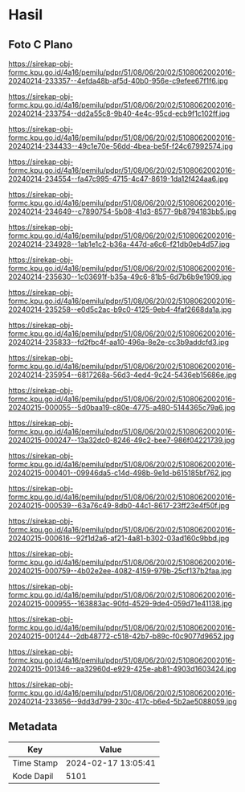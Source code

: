 # Hasil

## Foto C Plano

https://sirekap-obj-formc.kpu.go.id/4a16/pemilu/pdpr/51/08/06/20/02/5108062002016-20240214-233357--4efda48b-af5d-40b0-956e-c9efee67f1f6.jpg

https://sirekap-obj-formc.kpu.go.id/4a16/pemilu/pdpr/51/08/06/20/02/5108062002016-20240214-233754--dd2a55c8-9b40-4e4c-95cd-ecb9f1c102ff.jpg

https://sirekap-obj-formc.kpu.go.id/4a16/pemilu/pdpr/51/08/06/20/02/5108062002016-20240214-234433--49c1e70e-56dd-4bea-be5f-f24c67992574.jpg

https://sirekap-obj-formc.kpu.go.id/4a16/pemilu/pdpr/51/08/06/20/02/5108062002016-20240214-234554--fa47c995-4715-4c47-8619-1da12f424aa6.jpg

https://sirekap-obj-formc.kpu.go.id/4a16/pemilu/pdpr/51/08/06/20/02/5108062002016-20240214-234649--c7890754-5b08-41d3-8577-9b8794183bb5.jpg

https://sirekap-obj-formc.kpu.go.id/4a16/pemilu/pdpr/51/08/06/20/02/5108062002016-20240214-234928--1ab1e1c2-b36a-447d-a6c6-f21db0eb4d57.jpg

https://sirekap-obj-formc.kpu.go.id/4a16/pemilu/pdpr/51/08/06/20/02/5108062002016-20240214-235630--1c03691f-b35a-49c6-81b5-6d7b6b9e1909.jpg

https://sirekap-obj-formc.kpu.go.id/4a16/pemilu/pdpr/51/08/06/20/02/5108062002016-20240214-235258--e0d5c2ac-b9c0-4125-9eb4-4faf2668da1a.jpg

https://sirekap-obj-formc.kpu.go.id/4a16/pemilu/pdpr/51/08/06/20/02/5108062002016-20240214-235833--fd2fbc4f-aa10-496a-8e2e-cc3b9addcfd3.jpg

https://sirekap-obj-formc.kpu.go.id/4a16/pemilu/pdpr/51/08/06/20/02/5108062002016-20240214-235954--6817268a-56d3-4ed4-9c24-5436eb15686e.jpg

https://sirekap-obj-formc.kpu.go.id/4a16/pemilu/pdpr/51/08/06/20/02/5108062002016-20240215-000055--5d0baa19-c80e-4775-a480-5144365c79a6.jpg

https://sirekap-obj-formc.kpu.go.id/4a16/pemilu/pdpr/51/08/06/20/02/5108062002016-20240215-000247--13a32dc0-8246-49c2-bee7-986f04221739.jpg

https://sirekap-obj-formc.kpu.go.id/4a16/pemilu/pdpr/51/08/06/20/02/5108062002016-20240215-000401--09946da5-c14d-498b-9e1d-b615185bf762.jpg

https://sirekap-obj-formc.kpu.go.id/4a16/pemilu/pdpr/51/08/06/20/02/5108062002016-20240215-000539--63a76c49-8db0-44c1-8617-23ff23e4f50f.jpg

https://sirekap-obj-formc.kpu.go.id/4a16/pemilu/pdpr/51/08/06/20/02/5108062002016-20240215-000616--92f1d2a6-af21-4a81-b302-03ad160c9bbd.jpg

https://sirekap-obj-formc.kpu.go.id/4a16/pemilu/pdpr/51/08/06/20/02/5108062002016-20240215-000759--4b02e2ee-4082-4159-979b-25cf137b2faa.jpg

https://sirekap-obj-formc.kpu.go.id/4a16/pemilu/pdpr/51/08/06/20/02/5108062002016-20240215-000955--163883ac-90fd-4529-9de4-059d71e41138.jpg

https://sirekap-obj-formc.kpu.go.id/4a16/pemilu/pdpr/51/08/06/20/02/5108062002016-20240215-001244--2db48772-c518-42b7-b89c-f0c9077d9652.jpg

https://sirekap-obj-formc.kpu.go.id/4a16/pemilu/pdpr/51/08/06/20/02/5108062002016-20240215-001346--aa32960d-e929-425e-ab81-4903d1603424.jpg

https://sirekap-obj-formc.kpu.go.id/4a16/pemilu/pdpr/51/08/06/20/02/5108062002016-20240214-233656--9dd3d799-230c-417c-b6e4-5b2ae5088059.jpg


## Metadata

| Key        | Value               |
| ---------- | ------------------- |
| Time Stamp | 2024-02-17 13:05:41 |
| Kode Dapil | 5101                |



